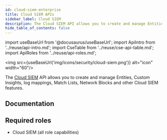 ```yaml
---
id: cloud-siem-enterprise
title: Cloud SIEM APIs
sidebar_label: Cloud SIEM
description: The Cloud SIEM API allows you to create and manage Entities, Custom Insights, log mappings, Match Lists, Network Blocks, and other Cloud SIEM features.
hide_table_of_contents: false
---
```


import useBaseUrl from '@docusaurus/useBaseUrl';
import ApiIntro from '../reuse/api-intro.md';
import CseTable from '../reuse/cse-api-table.md';
import ApiRoles from '../reuse/api-roles.md';

<img src={useBaseUrl('img/icons/security/cloud-siem.png')} alt="icon" width="60"/>

The [Cloud SIEM](/docs/cse) API allows you to create and manage Entities, Custom Insights, log mappings, Match Lists, Network Blocks and other Cloud SIEM features.

## Documentation

<ApiIntro/>

<CseTable/>

## Required roles

<ApiRoles/>

* Cloud SIEM (all role capabilities)

